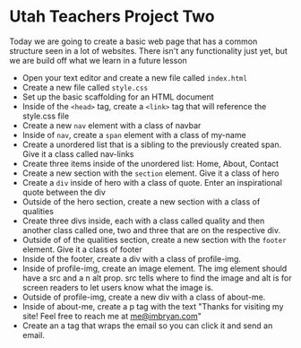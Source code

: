 # Utah Teachers Project Two

Today we are going to create a basic web page that has a common structure seen in a lot of websites. There isn't any functionality just yet, but we are build off what we learn in a future lesson

* Open your text editor and create a new file called `index.html`
* Create a new file called `style.css`
* Set up the basic scaffolding for an HTML document
* Inside of the `<head>` tag, create a `<link>` tag that will reference the style.css file
* Create a new `nav` element with a class of navbar
* Inside of `nav`, create a `span` element with a class of my-name
* Create a unordered list that is a sibling to the previously created span. Give it a class called nav-links
* Create three items inside of the unordered list: Home, About, Contact
* Create a new section with the `section` element. Give it a class of hero
* Create a `div` inside of hero with a class of quote. Enter an inspirational quote between the div
* Outside of the hero section, create a new section with a class of qualities
* Create three divs inside, each with a class called quality and then another class called one, two and three that are on the respective div.
* Outside of of the qualities section, create a new section with the `footer` element. Give it a class of footer
* Inside of the footer, create a div with a class of profile-img.
* Inside of profile-img, create an image element. The img element should have a src and a n alt prop. src tells where to find the image and alt is for screen readers to let users know what the image is.
* Outside of profile-img, create a new div with a class of about-me.
* Inside of about-me, create a p tag with the text "Thanks for visiting my site! Feel free to reach me at me@imbryan.com"
* Create an a tag that wraps the email so you can click it and send an email.

